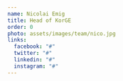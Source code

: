 ```yaml
---
name: Nicolai Emig
title: Head of KorGE
order: 0
photo: assets/images/team/nico.jpg
links:
  facebook: "#"
  twitter: "#"
  linkedin: "#"
  instagram: "#"
---
```


